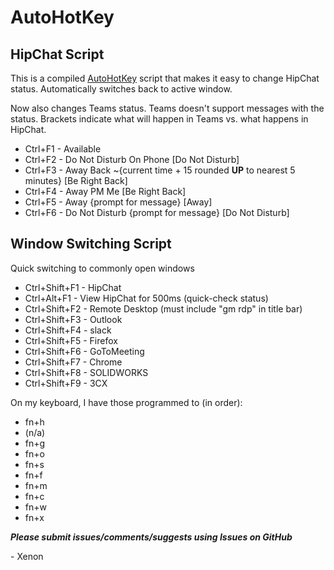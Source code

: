 # AutoHotKey

## HipChat Script
This is a compiled [AutoHotKey](https://autohotkey.com/ "AutoHotKey's Homepage") script that makes it easy to change HipChat status. Automatically switches back to active window.

Now also changes Teams status. Teams doesn't support messages with the status. Brackets indicate what will happen in Teams vs. what happens in HipChat.

+ Ctrl+F1 - Available
+ Ctrl+F2 - Do Not Disturb On Phone [Do Not Disturb]
+ Ctrl+F3 - Away Back ~{current time + 15 rounded **UP** to nearest 5 minutes} [Be Right Back]
+ Ctrl+F4 - Away PM Me [Be Right Back]
+ Ctrl+F5 - Away {prompt for message} [Away]
+ Ctrl+F6 - Do Not Disturb {prompt for message} [Do Not Disturb]

## Window Switching Script
Quick switching to commonly open windows

+ Ctrl+Shift+F1 - HipChat
+ Ctrl+Alt+F1	- View HipChat for 500ms (quick-check status)
+ Ctrl+Shift+F2 - Remote Desktop (must include "gm rdp" in title bar)
+ Ctrl+Shift+F3 - Outlook
+ Ctrl+Shift+F4 - slack
+ Ctrl+Shift+F5 - Firefox
+ Ctrl+Shift+F6 - GoToMeeting
+ Ctrl+Shift+F7 - Chrome
+ Ctrl+Shift+F8 - SOLIDWORKS
+ Ctrl+Shift+F9 - 3CX

On my keyboard, I have those programmed to (in order):
+ fn+h
+ (n/a)
+ fn+g
+ fn+o
+ fn+s
+ fn+f
+ fn+m
+ fn+c
+ fn+w
+ fn+x

**_Please submit issues/comments/suggests using Issues on GitHub_**

\- Xenon

